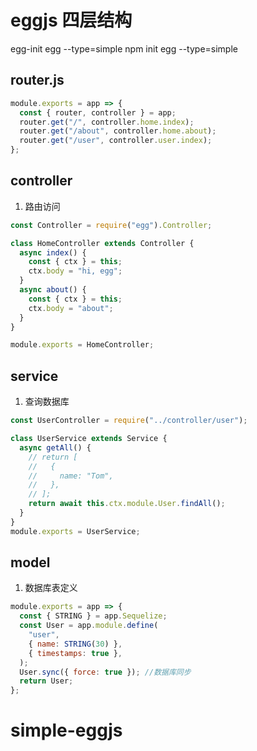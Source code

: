 # eggjs 四层结构

egg-init egg --type=simple
npm init egg --type=simple

## router.js

```javascript
module.exports = app => {
  const { router, controller } = app;
  router.get("/", controller.home.index);
  router.get("/about", controller.home.about);
  router.get("/user", controller.user.index);
};
```

## controller

1. 路由访问

```javascript
const Controller = require("egg").Controller;

class HomeController extends Controller {
  async index() {
    const { ctx } = this;
    ctx.body = "hi, egg";
  }
  async about() {
    const { ctx } = this;
    ctx.body = "about";
  }
}

module.exports = HomeController;
```

## service

1. 查询数据库

```javascript
const UserController = require("../controller/user");

class UserService extends Service {
  async getAll() {
    // return [
    //   {
    //     name: "Tom",
    //   },
    // ];
    return await this.ctx.module.User.findAll();
  }
}
module.exports = UserService;
```

## model

1. 数据库表定义

```javascript
module.exports = app => {
  const { STRING } = app.Sequelize;
  const User = app.module.define(
    "user",
    { name: STRING(30) },
    { timestamps: true },
  );
  User.sync({ force: true }); //数据库同步
  return User;
};
```

# simple-eggjs
